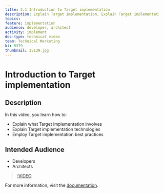 ```yaml
---
title: 2.1 Introduction to Target implementation
description: Explain Target implementation, Explain Target implementation technologies, Employ Target implementation best practices
topics: 
feature: implementation
audience: developer, architect
activity: implement
doc-type: technical video
team: Technical Marketing
kt: 5379
thumbnail: 35139.jpg
---
```


# Introduction to Target implementation

## Description

In this video, you learn how to:

* Explain what Target implementation involves
* Explain Target implementation technologies
* Employ Target implementation best practices

## Intended Audience

* Developers
* Architects

>[!VIDEO](https://video.tv.adobe.com/v/35139/?quality=12)

For more information, visit the [documentation](https://docs.adobe.com/content/help/en/target/using/implement-target/implementing-target.html).
